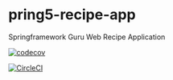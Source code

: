 # pring5-recipe-app
Springframework Guru Web Recipe Application

[![codecov](https://codecov.io/gh/yozsoy/spring5-mysql-recipe-app/branch/master/graph/badge.svg)](https://codecov.io/gh/yozsoy/spring5-mysql-recipe-app)

[![CircleCI](https://circleci.com/gh/yozsoy/spring5-mongo-recipe-app.svg?style=svg)](https://circleci.com/gh/yozsoy/spring5-mongo-recipe-app)